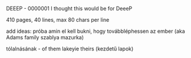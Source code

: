 DEEEP - 0000001
I thought this would be for DeeeP

410 pages, 40 lines, max 80 chars per line

add ideas: próba amin el kell bukni, hogy továbbléphessen az ember (aka Adams family szablya mazurka)

tólalnásának - of them lakeyie theirs (kezdetű lapok)
